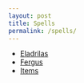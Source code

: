 ```yaml
---
layout: post
title: Spells
permalink: /spells/
---
```

* [Eladrilas](https://www.notion.so/Eladrilas-spells-44d22ca723ac4c49ac9eed81339a1e3c)
* [Fergus](https://www.notion.so/Fergus-spells-daaa18ea068e42139a6918d0d758890b)
* [Items](https://www.notion.so/Items-magic-7b0e301b0fe44b05aefa18931cea36c2)
